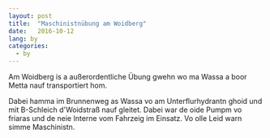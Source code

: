 ```yaml
---
layout: post
title:  "Maschinistnübung am Woidberg"
date:   2016-10-12
lang: by
categories:
  - by
---
```


Am Woidberg is a außerordentliche Übung gwehn wo ma Wassa a boor Metta nauf transportiert hom.

Dabei hamma im Brunnenweg as Wassa vo am Unterflurhydrantn ghoid und mit B-Schleich d'Woidstraß nauf gleitet. Dabei war de oide Pumpm vo friaras und de neie Interne vom Fahrzeig im Einsatz. Vo olle Leid warn simme Maschinistn.

